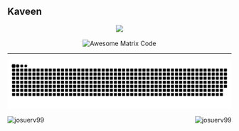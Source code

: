 
<h2> Kaveen </h2>

<p align='center'>
<img src="https://readme-typing-svg.herokuapp.com?color=%2336BCF7&size=25&center=true&vCenter=true&width=433&height=75&lines=I'm+Kaveen+Deshapriya;B+tech+Software+Technology;UI+UX+Design;Software+Development;Software+Testing;Fullstak+Development;API+Development;%40Kaveen1212">
</p>
<p align='center'>
<img src = '[https://github.com/MarikIshtar007/MarikIshtar007/blob/master/images/matrix.gif](https://giphy.com/gifs/vocativ-season-2-dark-net-3oeSAOPx2gD1PkEE48)' alt = 'Awesome Matrix Code' align='right' width="1000" height="270"/></p>
<hr>


![snake gif](https://github.com/Kaveen1212/Kaveen1212/blob/output/github-snake-dark.svg)
<div>
<p>
    <a align="left">
      <p><img align="left" 
  src="https://github-readme-stats.vercel.app/api/top-langs?username=Kaveen1212&show_icons=true&theme=dark&locale=en&hide=jupyter%20notebook,lex,&langs_count=8" alt="josuerv99" /></p></a>
    <a align="right"><p>&nbsp;<img align="right" src="https://github-readme-stats.vercel.app/api?username=Kaveen1212&show_icons=true&theme=dark&locale=en" alt="josuerv99" /></p></a>  
  </p>
</div>
